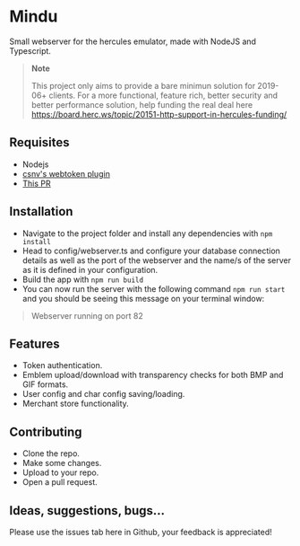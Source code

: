 
# Mindu

Small webserver for the hercules emulator, made with NodeJS and Typescript.

> **Note**
>
> This project only aims to provide a bare minimun solution for 2019-06+ clients.
For a more functional, feature rich, better security and better performance solution, help funding the real deal here https://board.herc.ws/topic/20151-http-support-in-hercules-funding/


## Requisites

- Nodejs
- [csnv's webtoken plugin](https://github.com/csnv/webtoken)
- [This PR](https://github.com/HerculesWS/Hercules/pull/3183)

## Installation
- Navigate to the project folder and install any dependencies with `npm install`
- Head to config/webserver.ts and configure your database connection details as well as the port of the webserver and the name/s of the server as it is defined in your configuration.
- Build the app with `npm run build`
- You can now run the server with the following command `npm run start` and you should be seeing this message on your terminal window:
> Webserver running on port 82

## Features
- Token authentication.
- Emblem upload/download with transparency checks for both BMP and GIF formats.
- User config and char config saving/loading.
- Merchant store functionality.

## Contributing
- Clone the repo.
- Make some changes.
- Upload to your repo.
- Open a pull request.

## Ideas, suggestions, bugs...
Please use the issues tab here in Github, your feedback is appreciated!